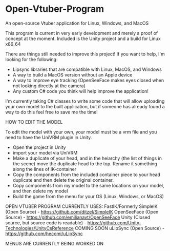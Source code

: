 # Open-Vtuber-Program
An open-source Vtuber application for Linux, Windows, and MacOS

This program is current in very early development and merely a proof of concept at the moment. Included is the Unity project and a build for Linux x86_64

There are things still needed to improve this project! If you want to help, I'm looking for the following:
- Lipsync libraries that are compatible with Linux, MacOS, and Windows
- A way to build a MacOS version without an Apple device
- A way to improve eye tracking (OpenSeeFace makes eyes closed when not looking directly at the camera)
- Any custom C# code you think will help improve the application!

I'm currently taking C# classes to write some code that will allow uploading your own model to the built application, but if someone has already found a way to do this feel free to save me the time!

HOW TO EDIT THE MODEL

To edit the model with your own, your model must be a vrm file and you need to have the UniVRM plugin in Unity.
- Open the project in Unity
- import your model via UniVRM
- Make a duplicate of your head, and in the heiarchy (the list of things in the scene) move the duplicate head to the top. Rename it something along the lines of IK-container
- Copy the components from the included container piece to your head duplicate and then delete the original container.
- Copy components from my model to the same locations on your model, and then delete my model
- Build the game from the menu for your OS (Linux, Windows, or MacOS)

OPEN VTUBER PROGRAM CURRENTLY USES:
FastIK/Formerly SimpleIK (Open Source) - https://github.com/ditzel/SimpleIK
OpenSeeFace (Open Source) - https://github.com/emilianavt/OpenSeeFace
Unity (Closed source, but source code is readable) - https://github.com/Unity-Technologies/UnityCsReference
COMING SOON uLipSync (Open Source) - https://github.com/hecomi/uLipSync

MENUS ARE CURRENTLY BEING WORKED ON
